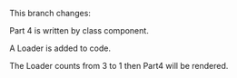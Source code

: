 This branch changes:

Part 4 is written by class component.

A Loader is added to code.

The Loader counts from 3 to 1 then Part4 will be rendered.
